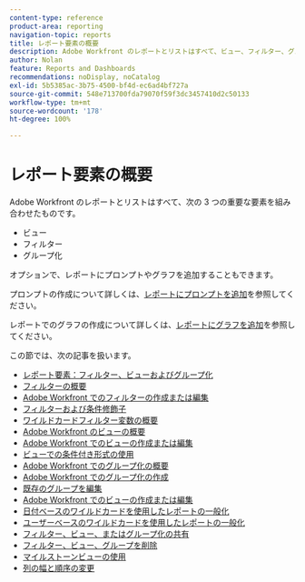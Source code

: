 ```yaml
---
content-type: reference
product-area: reporting
navigation-topic: reports
title: レポート要素の概要
description: Adobe Workfront のレポートとリストはすべて、ビュー、フィルター、グループ化の 3 つの重要な要素を組み合わせたものです。
author: Nolan
feature: Reports and Dashboards
recommendations: noDisplay, noCatalog
exl-id: 5b5385ac-3b75-4500-bf4d-ec6ad4bf727a
source-git-commit: 548e713700fda79070f59f3dc3457410d2c50133
workflow-type: tm+mt
source-wordcount: '178'
ht-degree: 100%

---
```


# レポート要素の概要

Adobe Workfront のレポートとリストはすべて、次の 3 つの重要な要素を組み合わせたものです。

* ビュー
* フィルター
* グループ化

オプションで、レポートにプロンプトやグラフを追加することもできます。

プロンプトの作成について詳しくは、[レポートにプロンプトを追加](../../../reports-and-dashboards/reports/creating-and-managing-reports/add-prompt-report.md)を参照してください。

レポートでのグラフの作成について詳しくは、[レポートにグラフを追加](../../../reports-and-dashboards/reports/creating-and-managing-reports/add-chart-report.md)を参照してください。

この節では、次の記事を扱います。

<!--outdated: * [Basic Report Creation Program](https://one.workfront.com/s/basic-report-creation-program)-->
* [レポート要素：フィルター、ビューおよびグループ化](../../../reports-and-dashboards/reports/reporting-elements/reporting-elements-filters-views-groupings.md)
* [フィルターの概要](../../../reports-and-dashboards/reports/reporting-elements/filters-overview.md)
* [Adobe Workfront でのフィルターの作成または編集](../../../reports-and-dashboards/reports/reporting-elements/create-filters.md)
* [フィルターおよび条件修飾子](../../../reports-and-dashboards/reports/reporting-elements/filter-condition-modifiers.md)
* [ワイルドカードフィルター変数の概要](../../../reports-and-dashboards/reports/reporting-elements/understand-wildcard-filter-variables.md)
* [Adobe Workfront のビューの概要](../../../reports-and-dashboards/reports/reporting-elements/views-overview.md)
* [Adobe Workfront でのビューの作成または編集](../../../reports-and-dashboards/reports/reporting-elements/create-edit-views.md)
* [ビューでの条件付き形式の使用](../../../reports-and-dashboards/reports/reporting-elements/use-conditional-formatting-views.md)
* [Adobe Workfront でのグループ化の概要](../../../reports-and-dashboards/reports/reporting-elements/groupings-overview.md)
* [Adobe Workfront でのグループ化の作成](../../../reports-and-dashboards/reports/reporting-elements/create-groupings.md)
* [既存のグループを編集](../../../reports-and-dashboards/reports/reporting-elements/edit-existing-groupings.md)
* [Adobe Workfront でのビューの作成または編集](../../../reports-and-dashboards/reports/reporting-elements/create-edit-views.md)
* [日付ベースのワイルドカードを使用したレポートの一般化](../../../reports-and-dashboards/reports/reporting-elements/use-date-based-wildcards-generalize-reports.md)
* [ユーザーベースのワイルドカードを使用したレポートの一般化](../../../reports-and-dashboards/reports/reporting-elements/use-user-based-wildcards-generalize-reports.md)
* [フィルター、ビュー、またはグループ化の共有](../../../reports-and-dashboards/reports/reporting-elements/share-filter-view-grouping.md)
* [フィルター、ビュー、グループを削除](../../../reports-and-dashboards/reports/reporting-elements/remove-filters-views-groupings.md)
* [マイルストーンビューの使用](../../../reports-and-dashboards/reports/reporting-elements/use-milestone-view.md)
* [列の幅と順序の変更](../../../reports-and-dashboards/reports/reporting-elements/modify-column-width-order.md)
